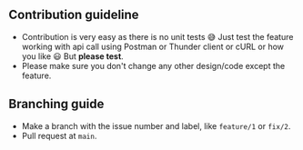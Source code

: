 ## Contribution guideline
- Contribution is very easy as there is no unit tests 😅 Just test the feature working with api call using Postman or Thunder client or cURL or how you like 😃 But **please test**.
- Please make sure you don't change any other design/code except the feature.


## Branching guide
- Make a branch with the issue number and label, like `feature/1` or `fix/2`.
- Pull request at `main`.
